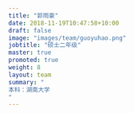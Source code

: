 ```yaml
---
title: "郭雨豪"
date: 2018-11-19T10:47:58+10:00
draft: false
image: "images/team/guoyuhao.png"
jobtitle: "硕士二年级"
master: true
promoted: true
weight: 8
layout: team
summary: "
本科：湖南大学  
"
---
```

